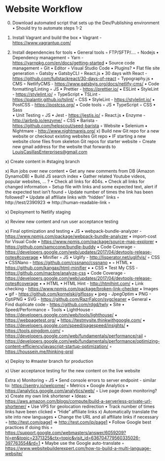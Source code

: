 # Website Workflow

0) Download automated script that sets up the Dev/Publishing environment
    • Should try to automate steps 1-2

1) Install Vagrant and build the box
    • Vagrant - https://www.vagrantup.com/

2) Install dependencies for tools
    • General tools
        ◦ FTP/SFTP/….
        ◦ Nodejs
    • Dependency management
        ◦ Yarn - https://yarnpkg.com/en/docs/getting-started
    • Source code management
        ◦ Git
    • Editor
        ◦ Visual Studio Code
            ▪ Plugins?
    • Flat file site generation
        ◦ Gatsby
            ▪ GatsbyCLI 
        ◦ React.js
            ▪ 30 days with React - https://github.com/fullstackreact/30-days-of-react
        ◦ Typography.js
    • CMS
        ◦ NetlifyCMS - https://www.gatsbyjs.org/docs/netlify-cms/
    • Code formatting/Linting
        ◦ JS
            ▪ Prettier - https://prettier.io/
            ▪ ESLint
            ▪ StyleLint - https://stylelint.io/
        ◦ TypeScript
            ▪ TSLint - https://palantir.github.io/tslint/
        ◦ CSS
            ▪ StyleLint - https://stylelint.io/
            ▪ PostCSS - https://postcss.org/
    • Code tools
        ◦ JS
            ▪ TypeScript
        ◦ CSS
            ▪ Sass	
    • Unit Testing
        ◦ JS
            ▪ Jest - https://jestjs.io/
        ◦ React.js
            ▪ Enzyme - http://airbnb.io/enzyme/
        ◦ CSS
            ▪ Barista - https://github.com/helpscout/seed-barista
        ◦ Website
            ▪ Selenium
            ▪ Nightmare - http://www.nightmarejs.org/
x) Build new Git repo for a new website or checkout existing websites Git repo
    • IF starting a new website clone files from skeleton Git repos for starter website
        ◦ Create new gmail address for the website that forwards to LouisCasillasEnterprises@gmail.com

x) Create content in #staging branch

x) Run jobs over new content
    • Get any new comments from DB (Amazon DynamoDB)
    • Build JS search index
    • Gather related Youtube videos, popular websites, … ?
    • Check all links for 404s.
    • Check all links for changed information
        ◦ Setup file with links and some expected text, alert if the expected text isn’t found
        ◦ Update number of times the link has been followed?
    • Update all affiliate links with “hidden” links
        ◦ http://test/2390923 => http://human-readable-link
        ◦ 

x) Deployment to Netlify staging

x) Review new content and run user acceptance testing

x) Final optimization and testing
            ▪ JS
                • webpack-bundle-analyzer - https://www.npmjs.com/package/webpack-bundle-analyzer
                •  import-cost for Visual Code
                • https://www.npmjs.com/package/source-map-explorer
                • https://github.com/samccone/bundle-buddy
                • Code Coverage - https://developers.google.com/web/updates/2017/04/devtools-release-notes#coverage
                • Minifier
                    ◦ JS
                        ▪ Uglify - http://lisperator.net/uglifyjs/
                    ◦ CSS
                        ▪ CSSNano - https://github.com/cssnano/cssnano
                        ▪ 
                    ◦ HTML
                        ▪ https://github.com/kangax/html-minifier
                        ▪ 
            ▪ CSS
            ▪ Test My CSS - https://github.com/macbre/analyze-css
                • Code Coverage - https://developers.google.com/web/updates/2017/04/devtools-release-notes#coverage
            ▪ 
            ▪ HTML
                • HTML Hint - http://htmlhint.com/
                • Link checking - https://www.npmjs.com/package/broken-link-checker
            ▪ Images
            ▪ gif - https://github.com/kornelski/giflossy
            ▪ jpeg - JpegOptim 
            ▪ PNG - OptiPNG
            ▪ SVG - https://github.com/RazrFalcon/svgcleaner
            ▪ General
                • Find duplicate code - https://github.com/rdgd/twly
            ▪ Site
                • Speed/Performance
                    ◦ Tools
                        ▪ LightHouse - https://developers.google.com/web/tools/lighthouse/
                        ▪ https://webpagetest.org/
                        ▪ https://testmysite.thinkwithgoogle.com/
                        ▪ https://developers.google.com/speed/pagespeed/insights/
                        ▪ https://tools.pingdom.com/
                    ◦ https://developers.google.com/web/fundamentals/performance/rail
                    ◦ https://developers.google.com/web/fundamentals/performance/optimizing-content-efficiency/javascript-startup-optimization/
                    ◦ https://houssein.me/thinking-prpl

x) Deploy to #master branch for production

x) User acceptance testing for the new content on the live website

Extra
x) Monitoring
        ◦ JS
            ▪ Send console errors to server endpoint - similar to: https://sentry.io/welcome/
        ◦ Metrics
            ▪ Google Analytics
                • https://analytics.google.com/analytics/web/
        ◦ Live page down monitoring?
x) Create my own link shortener
    • Ideas:
    • https://aws.amazon.com/blogs/compute/build-a-serverless-private-url-shortener/
    • Use VPS for geolocation redirection
    • Track number of times links have been clicked
    • “Hide” affiliate links
x) Automatically translate the site into new languages
    • Change the URL and all affiliate links if necessary
        ◦ http://test.com/page1 => http://test.com/jp/page1
    • Follow Google best practices if doing this
        ◦ https://support.google.com/webmasters/answer/6059209?hl=en&topic=2371325&ctx=topic&visit_id=636704779560335026-397763554&rd=1
    • Maybe use the Google auto-translate
        ◦ https://www.websitebuilderexpert.com/how-to-build-a-multi-language-website/
